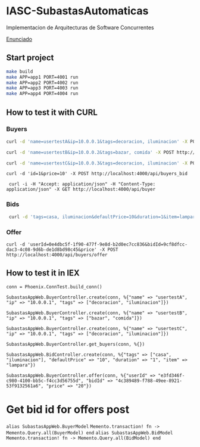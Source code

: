 # IASC-SubastasAutomaticas
Implementacion de  Arquitecturas de Software Concurrentes

[Enunciado](https://docs.google.com/document/d/1rOg2TUugXZgx23GhXBzUHakV3vDEkfaT2HLzVKIZ1Q0/edit)

## Start project
```bash
make build
make APP=app1 PORT=4001 run
make APP=app2 PORT=4002 run
make APP=app3 PORT=4003 run
make APP=app4 PORT=4004 run
```

## How to test it with CURL
### Buyers
```bash
curl -d 'name=usertestA&ip=10.0.0.1&tags=decoracion, iluminacion' -X POST http://localhost:4000/api/buyers 

curl -d 'name=usertestB&ip=10.0.0.2&tags=bazar, comida' -X POST http://localhost:4000/api/buyers

curl -d 'name=usertestC&ip=10.0.0.3&tags=decoracion, iluminacion' -X POST http://localhost:4000/api/buyers
```

` curl -d 'id=1&price=10' -X POST http://localhost:4000/api/buyers_bid `

` curl -i -H "Accept: application/json" -H "Content-Type: application/json" -X GET http://localhost:4000/api/buyer`

### Bids
```bash
 curl -d 'tags=casa, iluminacion&defaultPrice=10&duration=1&item=lampara' -X POST http://localhost:4000/api/bids
 ````

### Offer

` curl -d 'userId=0e4dbc5f-1f90-477f-9e8d-b2d0ec7cc836&bidId=9cf8dfcc-dac3-4c08-9d6b-de1d8bd98c45&price' -X POST http://localhost:4000/api/buyers/offer `

## How to test it in IEX

`conn = Phoenix.ConnTest.build_conn()`

`SubastasAppWeb.BuyerController.create(conn, %{"name" => "usertestA", "ip" => "10.0.0.1", "tags" => ["decoracion", "iluminacion"]})`

`SubastasAppWeb.BuyerController.create(conn, %{"name" => "usertestB", "ip" => "10.0.0.1", "tags" => ["bazar", "comida"]})`

`SubastasAppWeb.BuyerController.create(conn, %{"name" => "usertestC", "ip" => "10.0.0.1", "tags" => ["decoracion", "iluminacion"]})`

`SubastasAppWeb.BuyerController.get_buyers(conn, %{})`

`SubastasAppWeb.BidController.create(conn, %{"tags" => ["casa", "iluminacion"], "defaultPrice" => "10", "duration" => "1", "item" => "lampara"})`

`SubastasAppWeb.BuyerController.offer(conn, %{"userId" => "e3fd346f-c980-4100-bb5c-f4cc3d56755d", "bidId" => "4c389489-f788-49ee-8921-53f9132561a6", "price" => "20"})`

# Get bid id for offers post
`alias SubastasAppWeb.BuyerModel`
`Memento.transaction! fn -> Memento.Query.all(BuyerModel) end`
`alias SubastasAppWeb.BidModel`
`Memento.transaction! fn -> Memento.Query.all(BidModel) end`

